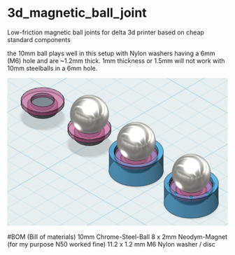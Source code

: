 # 3d_magnetic_ball_joint
Low-friction magnetic ball joints for delta 3d printer based on cheap standard components

the 10mm ball plays well in this setup with Nylon washers having a 6mm (M6) hole and are ~1.2mm thick. 1mm thickness or 1.5mm will not work with 10mm steelballs in a 6mm hole.

![ball joint example image](https://raw.githubusercontent.com/splosch/3d_magnetic_ball_joint/master/ball_joint_example.png)

#BOM (Bill of materials)
10mm Chrome-Steel-Ball
8 x 2mm Neodym-Magnet (for my purpose N50 worked fine)
11.2 x 1.2 mm M6 Nylon washer / disc 
